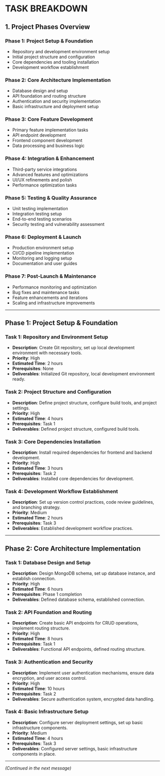 # TASK BREAKDOWN

## 1. Project Phases Overview

### Phase 1: Project Setup & Foundation
- Repository and development environment setup
- Initial project structure and configuration
- Core dependencies and tooling installation
- Development workflow establishment

### Phase 2: Core Architecture Implementation
- Database design and setup
- API foundation and routing structure
- Authentication and security implementation
- Basic infrastructure and deployment setup

### Phase 3: Core Feature Development
- Primary feature implementation tasks
- API endpoint development
- Frontend component development
- Data processing and business logic

### Phase 4: Integration & Enhancement
- Third-party service integrations
- Advanced features and optimizations
- UI/UX refinements and polish
- Performance optimization tasks

### Phase 5: Testing & Quality Assurance
- Unit testing implementation
- Integration testing setup
- End-to-end testing scenarios
- Security testing and vulnerability assessment

### Phase 6: Deployment & Launch
- Production environment setup
- CI/CD pipeline implementation
- Monitoring and logging setup
- Documentation and user guides

### Phase 7: Post-Launch & Maintenance
- Performance monitoring and optimization
- Bug fixes and maintenance tasks
- Feature enhancements and iterations
- Scaling and infrastructure improvements

---

## Phase 1: Project Setup & Foundation

### Task 1: Repository and Environment Setup
- **Description**: Create Git repository, set up local development environment with necessary tools.
- **Priority**: High
- **Estimated Time**: 2 hours
- **Prerequisites**: None
- **Deliverables**: Initialized Git repository, local development environment ready.

### Task 2: Project Structure and Configuration
- **Description**: Define project structure, configure build tools, and project settings.
- **Priority**: High
- **Estimated Time**: 4 hours
- **Prerequisites**: Task 1
- **Deliverables**: Defined project structure, configured build tools.

### Task 3: Core Dependencies Installation
- **Description**: Install required dependencies for frontend and backend development.
- **Priority**: High
- **Estimated Time**: 3 hours
- **Prerequisites**: Task 2
- **Deliverables**: Installed core dependencies for development.

### Task 4: Development Workflow Establishment
- **Description**: Set up version control practices, code review guidelines, and branching strategy.
- **Priority**: Medium
- **Estimated Time**: 2 hours
- **Prerequisites**: Task 3
- **Deliverables**: Established development workflow practices.

---

## Phase 2: Core Architecture Implementation

### Task 1: Database Design and Setup
- **Description**: Design MongoDB schema, set up database instance, and establish connection.
- **Priority**: High
- **Estimated Time**: 6 hours
- **Prerequisites**: Phase 1 completion
- **Deliverables**: Defined database schema, established connection.

### Task 2: API Foundation and Routing
- **Description**: Create basic API endpoints for CRUD operations, implement routing structure.
- **Priority**: High
- **Estimated Time**: 8 hours
- **Prerequisites**: Task 1
- **Deliverables**: Functional API endpoints, defined routing structure.

### Task 3: Authentication and Security
- **Description**: Implement user authentication mechanisms, ensure data encryption, and user access control.
- **Priority**: High
- **Estimated Time**: 10 hours
- **Prerequisites**: Task 2
- **Deliverables**: Secure authentication system, encrypted data handling.

### Task 4: Basic Infrastructure Setup
- **Description**: Configure server deployment settings, set up basic infrastructure components.
- **Priority**: Medium
- **Estimated Time**: 4 hours
- **Prerequisites**: Task 3
- **Deliverables**: Configured server settings, basic infrastructure components in place.

---

*(Continued in the next message)*